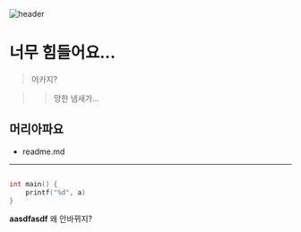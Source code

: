 ![header](https://capsule-render.vercel.app/api?type=Waving&color=4e63d6&height=200&section=header&text=Gondr_World&fontSize=50&animation=fadeIn&fontColor=DDDDDD)

# 너무 힘들어요...

> 어카지?

>> 망한 냄새가...

## 머리아파요

* readme.md

----------------------------

```c

int main() {
    printf("%d", a)
}
```
**aasdfasdf**
왜 안바뀌지?


